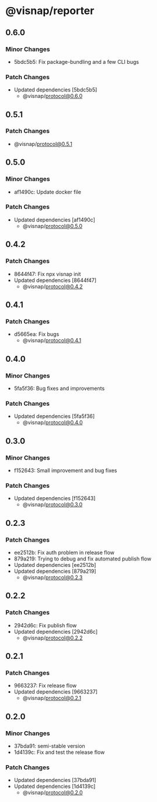 # @visnap/reporter

## 0.6.0

### Minor Changes

- 5bdc5b5: Fix package-bundling and a few CLI bugs

### Patch Changes

- Updated dependencies [5bdc5b5]
  - @visnap/protocol@0.6.0

## 0.5.1

### Patch Changes

- @visnap/protocol@0.5.1

## 0.5.0

### Minor Changes

- af1490c: Update docker file

### Patch Changes

- Updated dependencies [af1490c]
  - @visnap/protocol@0.5.0

## 0.4.2

### Patch Changes

- 8644f47: Fix npx visnap init
- Updated dependencies [8644f47]
  - @visnap/protocol@0.4.2

## 0.4.1

### Patch Changes

- d5665ea: Fix bugs
  - @visnap/protocol@0.4.1

## 0.4.0

### Minor Changes

- 5fa5f36: Bug fixes and improvements

### Patch Changes

- Updated dependencies [5fa5f36]
  - @visnap/protocol@0.4.0

## 0.3.0

### Minor Changes

- f152643: Small improvement and bug fixes

### Patch Changes

- Updated dependencies [f152643]
  - @visnap/protocol@0.3.0

## 0.2.3

### Patch Changes

- ee2512b: Fix auth problem in release flow
- 879a219: Trying to debug and fix automated publish flow
- Updated dependencies [ee2512b]
- Updated dependencies [879a219]
  - @visnap/protocol@0.2.3

## 0.2.2

### Patch Changes

- 2942d6c: Fix publish flow
- Updated dependencies [2942d6c]
  - @visnap/protocol@0.2.2

## 0.2.1

### Patch Changes

- 9663237: Fix release flow
- Updated dependencies [9663237]
  - @visnap/protocol@0.2.1

## 0.2.0

### Minor Changes

- 37bda91: semi-stable version
- 1d4139c: Fix and test the release flow

### Patch Changes

- Updated dependencies [37bda91]
- Updated dependencies [1d4139c]
  - @visnap/protocol@0.2.0
